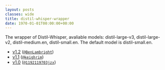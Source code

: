 ```yaml
---
layout: posts
classes: wide
title: distil-whisper-wrapper
date: 1970-01-01T00:00:00+00:00
---
```

The wrapper of Distil-Whisper, avaliable models: distil-large-v3, distil-large-v2, distil-medium.en, distil-small.en. The default model is distil-small.en.
- [v1.2](v1.2) ([`@BenLambright`](https://github.com/BenLambright))
- [v1.1](v1.1) ([`@keighrim`](https://github.com/keighrim))
- [v1.0](v1.0) ([`@1192119703jzx`](https://github.com/1192119703jzx))
